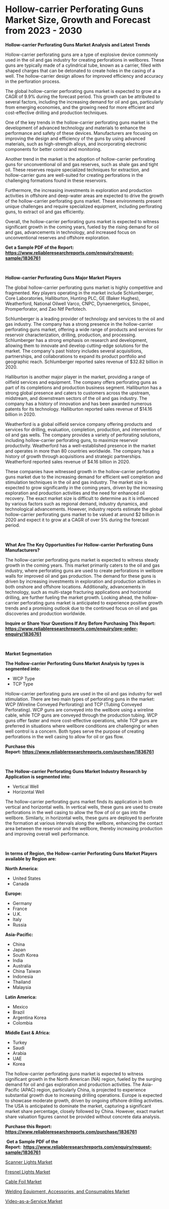 <p><h1>Hollow-carrier Perforating Guns Market Size, Growth and Forecast from 2023 - 2030</h1></p><p><strong>Hollow-carrier Perforating Guns Market Analysis and Latest Trends</strong></p>
<p><p>Hollow-carrier perforating guns are a type of explosive device commonly used in the oil and gas industry for creating perforations in wellbores. These guns are typically made of a cylindrical tube, known as a carrier, filled with shaped charges that can be detonated to create holes in the casing of a well. The hollow-carrier design allows for improved efficiency and accuracy in the perforation process.</p><p>The global hollow-carrier perforating guns market is expected to grow at a CAGR of 9.9% during the forecast period. This growth can be attributed to several factors, including the increasing demand for oil and gas, particularly from emerging economies, and the growing need for more efficient and cost-effective drilling and production techniques.</p><p>One of the key trends in the hollow-carrier perforating guns market is the development of advanced technology and materials to enhance the performance and safety of these devices. Manufacturers are focusing on improving the design and efficiency of the guns by using advanced materials, such as high-strength alloys, and incorporating electronic components for better control and monitoring.</p><p>Another trend in the market is the adoption of hollow-carrier perforating guns for unconventional oil and gas reserves, such as shale gas and tight oil. These reserves require specialized techniques for extraction, and hollow-carrier guns are well-suited for creating perforations in the challenging formations found in these reservoirs.</p><p>Furthermore, the increasing investments in exploration and production activities in offshore and deep-water areas are expected to drive the growth of the hollow-carrier perforating guns market. These environments present unique challenges and require specialized equipment, including perforating guns, to extract oil and gas efficiently.</p><p>Overall, the hollow-carrier perforating guns market is expected to witness significant growth in the coming years, fueled by the rising demand for oil and gas, advancements in technology, and increased focus on unconventional reserves and offshore exploration.</p></p>
<p><strong>Get a Sample PDF of the Report:&nbsp; <a href="https://www.reliableresearchreports.com/enquiry/request-sample/1836761">https://www.reliableresearchreports.com/enquiry/request-sample/1836761</a></strong></p>
<p>&nbsp;</p>
<p><strong>Hollow-carrier Perforating Guns Major Market Players</strong></p>
<p><p>The global hollow-carrier perforating guns market is highly competitive and fragmented. Key players operating in the market include Schlumberger, Core Laboratories, Halliburton, Hunting PLC, GE (Baker Hughes), Weatherford, National Oilwell Varco, CNPC, Dynaenergetics, Sinopec, Promperforator, and Zao Ntf Perfotech.</p><p>Schlumberger is a leading provider of technology and services to the oil and gas industry. The company has a strong presence in the hollow-carrier perforating guns market, offering a wide range of products and services for reservoir characterization, drilling, production, and processing. Schlumberger has a strong emphasis on research and development, allowing them to innovate and develop cutting-edge solutions for the market. The company's past history includes several acquisitions, partnerships, and collaborations to expand its product portfolio and geographic reach. Schlumberger reported sales revenue of $32.82 billion in 2020.</p><p>Halliburton is another major player in the market, providing a range of oilfield services and equipment. The company offers perforating guns as part of its completions and production business segment. Halliburton has a strong global presence and caters to customers across the upstream, midstream, and downstream sectors of the oil and gas industry. The company has a history of innovation and has been awarded numerous patents for its technology. Halliburton reported sales revenue of $14.16 billion in 2020.</p><p>Weatherford is a global oilfield service company offering products and services for drilling, evaluation, completion, production, and intervention of oil and gas wells. The company provides a variety of perforating solutions, including hollow-carrier perforating guns, to maximize reservoir productivity. Weatherford has a well-established presence in the market and operates in more than 80 countries worldwide. The company has a history of growth through acquisitions and strategic partnerships. Weatherford reported sales revenue of $4.16 billion in 2020.</p><p>These companies have witnessed growth in the hollow-carrier perforating guns market due to the increasing demand for efficient well completion and stimulation techniques in the oil and gas industry. The market size is expected to grow significantly in the coming years, driven by the increasing exploration and production activities and the need for enhanced oil recovery. The exact market size is difficult to determine as it is influenced by various factors such as regional demand, industry dynamics, and technological advancements. However, industry reports estimate the global hollow-carrier perforating guns market to be valued at around $2 billion in 2020 and expect it to grow at a CAGR of over 5% during the forecast period.</p></p>
<p>&nbsp;</p>
<p><strong>What Are The Key Opportunities For Hollow-carrier Perforating Guns Manufacturers?</strong></p>
<p><p>The hollow-carrier perforating guns market is expected to witness steady growth in the coming years. This market primarily caters to the oil and gas industry, where perforating guns are used to create perforations in wellbore walls for improved oil and gas production. The demand for these guns is driven by increasing investments in exploration and production activities in both onshore and offshore locations. Additionally, advancements in technology, such as multi-stage fracturing applications and horizontal drilling, are further fueling the market growth. Looking ahead, the hollow-carrier perforating guns market is anticipated to experience positive growth trends and a promising outlook due to the continued focus on oil and gas discoveries and production worldwide.</p></p>
<p><strong>Inquire or Share Your Questions If Any Before Purchasing This Report: <a href="https://www.reliableresearchreports.com/enquiry/pre-order-enquiry/1836761">https://www.reliableresearchreports.com/enquiry/pre-order-enquiry/1836761</a></strong></p>
<p>&nbsp;</p>
<p><strong>Market Segmentation</strong></p>
<p><strong>The Hollow-carrier Perforating Guns Market Analysis by types is segmented into:</strong></p>
<p><ul><li>WCP Type</li><li>TCP Type</li></ul></p>
<p><p>Hollow-carrier perforating guns are used in the oil and gas industry for well stimulation. There are two main types of perforating guns in the market: WCP (Wireline Conveyed Perforating) and TCP (Tubing Conveyed Perforating). WCP guns are conveyed into the wellbore using a wireline cable, while TCP guns are conveyed through the production tubing. WCP guns offer faster and more cost-effective operations, while TCP guns are preferred in situations where wellbore conditions are challenging or when well control is a concern. Both types serve the purpose of creating perforations in the well casing to allow for oil or gas flow.</p></p>
<p><strong>Purchase this Report:&nbsp;<a href="https://www.reliableresearchreports.com/purchase/1836761">https://www.reliableresearchreports.com/purchase/1836761</a></strong></p>
<p>&nbsp;</p>
<p><strong>The Hollow-carrier Perforating Guns Market Industry Research by Application is segmented into:</strong></p>
<p><ul><li>Vertical Well</li><li>Horizontal Well</li></ul></p>
<p><p>The hollow-carrier perforating guns market finds its application in both vertical and horizontal wells. In vertical wells, these guns are used to create perforations in the well casing to allow the flow of oil or gas into the wellbore. Similarly, in horizontal wells, these guns are deployed to perforate the formation at various intervals along the wellbore, enhancing the contact area between the reservoir and the wellbore, thereby increasing production and improving overall well performance.</p></p>
<p>&nbsp;</p>
<p><strong>In terms of Region, the Hollow-carrier Perforating Guns Market Players available by Region are:</strong></p>
<p>
    <p> <strong> North America: </strong>
        <ul>
            <li>United States</li>
            <li>Canada</li>
        </ul>
        </p> 
    <p> <strong> Europe: </strong>
        <ul>
            <li>Germany</li>
            <li>France</li>
            <li>U.K.</li>
            <li>Italy</li>
            <li>Russia</li>
        </ul>
        </p> 
    <p> <strong> Asia-Pacific: </strong>
        <ul>
            <li>China</li>
            <li>Japan</li>
            <li>South Korea</li>
            <li>India</li>
            <li>Australia</li>
            <li>China Taiwan</li>
            <li>Indonesia</li>
            <li>Thailand</li>
            <li>Malaysia</li>
        </ul>
        </p> 
    <p> <strong> Latin America: </strong>
        <ul>
            <li>Mexico</li>
            <li>Brazil</li>
            <li>Argentina Korea</li>
            <li>Colombia</li>
        </ul>
        </p> 
    <p> <strong> Middle East & Africa: </strong>
        <ul>
            <li>Turkey</li>
            <li>Saudi</li>
            <li>Arabia</li>
            <li>UAE</li>
            <li>Korea</li>
        </ul>
    </p>
    </p>
<p><p>The hollow-carrier perforating guns market is expected to witness significant growth in the North American (NA) region, fueled by the surging demand for oil and gas exploration and production activities. The Asia-Pacific (APAC) region, particularly China, is projected to experience substantial growth due to increasing drilling operations. Europe is expected to showcase moderate growth, driven by ongoing offshore drilling activities. The USA is anticipated to dominate the market, capturing a significant market share percentage, closely followed by China. However, exact market share valuation figures cannot be provided without concrete data analysis.</p></p>
<p><strong>Purchase this Report: <a href="https://www.reliableresearchreports.com/purchase/1836761">https://www.reliableresearchreports.com/purchase/1836761</a></strong></p>
<p>&nbsp;<strong>Get a Sample PDF of the Report:&nbsp;&nbsp;<a href="https://www.reliableresearchreports.com/enquiry/request-sample/1836761">https://www.reliableresearchreports.com/enquiry/request-sample/1836761</a></strong></p>
<p><strong></strong></p>
<p><p><a href="https://www.linkedin.com/pulse/scanner-lights-market-research-report-provides-thorough-industry/">Scanner Lights Market</a></p><p><a href="https://www.linkedin.com/pulse/fresnel-lights-market-research-report-provides-thorough-industry/">Fresnel Lights Market</a></p><p><a href="https://www.linkedin.com/pulse/cable-foil-market-research-report-unlocks-analysis-financial/">Cable Foil Market</a></p><p><a href="https://medium.com/@nayanmongiarp23/welding-equipment-accessories-and-consumables-market-size-and-market-trends-complete-industry-f1c8f771c500">Welding Equipment, Accessories, and Consumables Market</a></p><p><a href="https://medium.com/@ishankishanrp23/video-as-a-service-market-size-cagr-trends-2024-2030-09c7f43117ad">Video-as-a-Service Market</a></p></p>